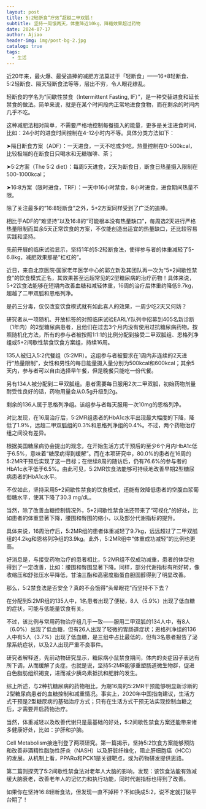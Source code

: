 ```yaml
---
layout: post
title: 5:2轻断食“疗效”超越二甲双胍！
subtitle: 坚持一周饿两天，体重降近10kg，降糖效果超过药物
date: 2024-07-17
author: Ajiao
header-img: img/post-bg-2.jpg
catalog: true
tags:
  - 生活
---
```

近20年来，最火爆、最受追捧的减肥方法莫过于「轻断食」——16+8轻断食、5:2轻断食、隔天轻断食法等等，层出不穷，令人眼花缭乱。

轻断食的学名为“间歇性禁食（Intermittent Fasting, IF）”，是一种交替进食和延长禁食的做法。简单来说，就是在某个时间段内正常地进食食物，而在剩余的时间内几乎不吃。

这种减肥法相对简单，不需要严格地控制每餐摄入的能量，更多是关注进食时间，比如：24小时的进食时间控制在4-12小时内不等。具体分类方法如下：

➤隔日断食方案（ADF）：一天进食，一天不吃或少吃，热量控制在0-500kcal，比较极端的在断食日只喝水和无糖咖啡、茶；

➤5:2方案（The 5:2 diet）：每周5天进食，2天为断食日，断食日热量摄入限制在500-1000kcal；

➤16:8方案（限时进食，TRF）：一天中16小时禁食，8小时进食，进食期间热量不限。

除了关注最多的“16:8轻断食”之外，5+2方案同样受到了广泛的追捧。

相比于ADF的“难坚持”以及16:8的“可能根本没有热量缺口”，每周选2天进行严格热量限制而其余5天正常饮食的方案，不仅能创造出适宜的热量缺口，还比较容易实践和坚持。

先前开展的临床试验显示，坚持1年的5:2轻断食法，使得参与者的体重减轻了5-6.8kg，减肥效果那是“杠杠的”。

近日，来自北京医院·国家老年医学中心的郭立新及其团队再一次为“5+2间歇性禁食”的饮食模式正名，其效果甚至远超常见的2型糖尿病的治疗药物！具体来说，5+2饮食法能够在短期内改善血糖和减轻体重，16周的治疗后体重约降低9.7kg，超越了二甲双胍和恩格列净。

是药三分毒，仅仅改变饮食模式就有如此喜人的效果，一周少吃2天又何妨？

研究者从一项随机、开放标签的对照临床试验EARLY队列中招募到405名新诊断（1年内）的2型糖尿病患者，且他们在过去3个月内没有使用过抗糖尿病药物。按照随机化方法，所有的参与者被按照1:1:1的比例分配到接受二甲双胍组、恩格列净组或5+2间歇性禁食饮食方案组，持续16周。

135人被归入5:2代餐组（5:2MR）。这组参与者被要求在1周内非连续的2天进行“热量限制”，女性和男性的每日能量摄入量分别为500kcal和600kcal；其余5天内，参与者可以自由选择早午餐，但是晚餐只能吃一份代餐。

另有134人被分配到二甲双胍组。患者需要每日服用2次二甲双胍，初始药物剂量耐受性良好的话，药物用量会从0.5g升级到2g。

剩余的136人属于恩格列净组。该组参与者每天服用一次10mg的恩格列净。

对比发现，在16周治疗后，5:2MR组患者的HbA1c水平出现最大幅度的下降，降低了1.9%，远超二甲双胍组的0.3%和恩格列净组的0.4%。不过，两个药物治疗组之间没有差异。

根据美国糖尿病协会提出的观念，在开始生活方式干预后的至少6个月内HbA1c低于6.5%，意味着“糖尿病得到缓解”。而在本项研究中，80.0%的患者在16周的5:2MR干预后实现了这一目标；在继续8周的随访后，仍有76.6%的参与者的HbA1c水平低于6.5%。由此可见，5:2MR饮食法能够可持续地改善早期2型糖尿病患者的HbA1c水平。

不仅如此，坚持采用5+2间歇性禁食的饮食模式，还能有效降低患者的空腹血浆葡萄糖水平，使其下降了30.3 mg/dL。

当然，除了改善血糖控制情况外，5+2间歇性禁食法还带来了“可视化”的好处，比如患者的体重显著下降，腰围和臀围的缩小，以及部分代谢指标的提升。

具体来说，16周治疗后，5:2MR组的患者体重减轻了9.7kg，远远超过了二甲双胍组的4.2kg和恩格列净组的3.9kg。此外，5:2MR组中“体重成功减轻”的比例也更高。

好消息是，与接受药物治疗的患者相比，5:2MR组不仅成功减重，患者的体型也得到了一定改善，比如：腰围和臀围显著下降。同样，部分代谢指标有所好转，像收缩压和舒张压水平降低，甘油三酯和高密度脂蛋白胆固醇得到了明显改善。

那么，5:2禁食法是否安全？真的不会饿得“头晕眼花”而坚持不下去？

在分配到5:2MR组的135人中，1名患者出现了便秘，8人（5.9%）出现了低血糖的症状，可能与低能量饮食有关。

不过，该比例与常用药物治疗组几乎一致——服用二甲双胍的134人中，有8人（6.0%）出现了低血糖，但有26人出现了轻微的胃肠道症状；恩格列净组的136人中有5人（3.7%）出现了低血糖，是三组中占比最低的，但有3名患者报告了泌尿系统症状，以及2人出现严重不良事件。

研究者解释道，先前动物研究显示，糖尿病小鼠禁食期间，体内的炎症因子表达有所下调，从而缓解了炎症。也就是说，坚持5:2MR能够重塑肠道微生物群，促进白色脂肪组织褐变，进而减少胰岛素抵抗和肥胖的发生。

综上所述，与2种抗糖尿病的药物相比，为期16周的5:2MR干预能够明显新诊断的2型糖尿病患者的血糖控制和减重情况。事实上，2020年中国指南建议，生活方式干预是2型糖尿病的基础治疗方式；只有在生活方式干预无法实现控制血糖之后，才需要开启药物治疗。

当然，体重减轻以及改善代谢只是最基础的好处，5:2间歇性禁食方案还能带来诸多健康好处，比如：护肝和护脑。

Cell Metabolism接连刊登了两项研究。第一篇揭示，坚持5:2饮食方案能够预防和改善非酒精性脂肪性肝炎（NASH）以及肝脏纤维化，阻止肝细胞癌（HCC）的发展。从机制上看，PPARα和PCK1是关键靶点，或为药物研发提供思路。

第二篇则探究了5:2间歇性禁食法对老年人大脑的影响，发现：该饮食法能有效减缓大脑衰老，改善老年人的记忆力和执行功能，同时代谢指标也得到了改善。

如果你在坚持16:8轻断食法，但发现一直不掉秤？不如换成5:2，说不定就打破平台期了！